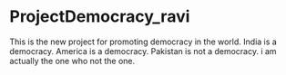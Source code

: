 # ProjectDemocracy_ravi
This is the new project for promoting democracy in the world.
India is a democracy.
America is a democracy.
Pakistan is not a democracy.
i am actually the one who not the one.
